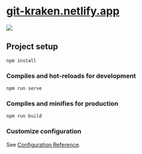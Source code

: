 # [git-kraken.netlify.app](https://git-kraken.netlify.app/)

![](https://user-images.githubusercontent.com/68760595/128291373-36569b4d-be47-4fce-b967-c28e3830f315.PNG)

## Project setup

```
npm install
```

### Compiles and hot-reloads for development

```
npm run serve
```

### Compiles and minifies for production

```
npm run build
```

### Customize configuration

See [Configuration Reference](https://cli.vuejs.org/config/).
